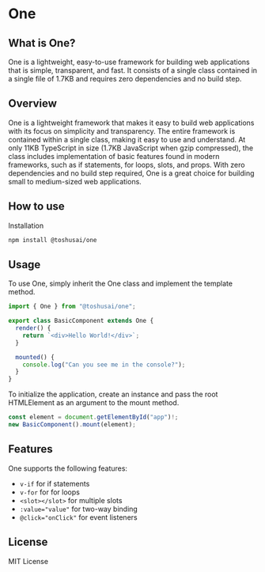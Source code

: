 # One

## What is One?

One is a lightweight, easy-to-use framework for building web applications that is simple, transparent, and fast. It consists of a single class contained in a single file of 1.7KB and requires zero dependencies and no build step.

## Overview

One is a lightweight framework that makes it easy to build web applications with its focus on simplicity and transparency. The entire framework is contained within a single class, making it easy to use and understand. At only 11KB TypeScript in size (1.7KB JavaScript when gzip compressed), the class includes implementation of basic features found in modern frameworks, such as if statements, for loops, slots, and props. With zero dependencies and no build step required, One is a great choice for building small to medium-sized web applications.

## How to use

Installation

```bash
npm install @toshusai/one
```

## Usage

To use One, simply inherit the One class and implement the template method.

```ts
import { One } from "@toshusai/one";

export class BasicComponent extends One {
  render() {
    return `<div>Hello World!</div>`;
  }

  mounted() {
    console.log("Can you see me in the console?");
  }
}
```

To initialize the application, create an instance and pass the root HTMLElement as an argument to the mount method.

```ts
const element = document.getElementById("app")!;
new BasicComponent().mount(element);
```

## Features

One supports the following features:

- `v-if` for if statements
- `v-for` for for loops
- `<slot></slot>` for multiple slots
- `:value="value"` for two-way binding
- `@click="onClick"` for event listeners

## License

MIT License
